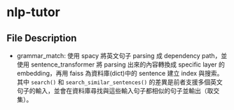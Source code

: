 # nlp-tutor

## File Description
* grammar_match: 使用 spacy 將英文句子 parsing 成 dependency path，並使用 sentence_transformer 將 parsing 出來的內容轉換成 specific layer 的 embedding，再用 faiss 為資料庫(dict)中的 sentence 建立 index 與搜索。其中 `search()` 和 `search_similar_sentences()` 的差異是前者支援多個英文句子的輸入，並會在資料庫尋找與這些輸入句子都相似的句子並輸出（取交集）。
